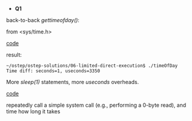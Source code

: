 * **Q1**  

back-to-back *gettimeofday()*: 

from <sys/time.h>

[code](timeOfDay.c)

result: 
```
~/ostep/ostep-solutions/06-limited-direct-execution$ ./timeOfDay 
Time diff: seconds=1, useconds=3350
```

More *sleep(1)* statements, more *useconds* overheads.

[code](sys_call_overhead.c)

repeatedly call a simple system call (e.g., performing a 0-byte
read), and time how long it takes
